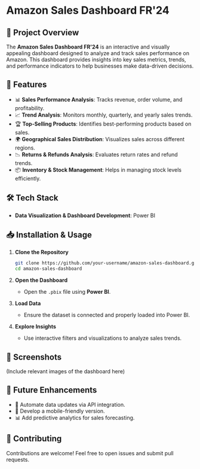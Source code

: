 # Amazon Sales Dashboard FR'24

## 📌 Project Overview
The **Amazon Sales Dashboard FR'24** is an interactive and visually appealing dashboard designed to analyze and track sales performance on Amazon. This dashboard provides insights into key sales metrics, trends, and performance indicators to help businesses make data-driven decisions.

## 🚀 Features
- 📊 **Sales Performance Analysis**: Tracks revenue, order volume, and profitability.
- 📈 **Trend Analysis**: Monitors monthly, quarterly, and yearly sales trends.
- 🏆 **Top-Selling Products**: Identifies best-performing products based on sales.
- 🌍 **Geographical Sales Distribution**: Visualizes sales across different regions.
- 📉 **Returns & Refunds Analysis**: Evaluates return rates and refund trends.
- 📦 **Inventory & Stock Management**: Helps in managing stock levels efficiently.

## 🛠 Tech Stack
- **Data Visualization & Dashboard Development**: Power BI

## 📥 Installation & Usage
1. **Clone the Repository**
   ```bash
   git clone https://github.com/your-username/amazon-sales-dashboard.git
   cd amazon-sales-dashboard
   ```
2. **Open the Dashboard**
   - Open the `.pbix` file using **Power BI**.

3. **Load Data**
   - Ensure the dataset is connected and properly loaded into Power BI.

4. **Explore Insights**
   - Use interactive filters and visualizations to analyze sales trends.

## 📸 Screenshots
(Include relevant images of the dashboard here)

## 📌 Future Enhancements
- 🔄 Automate data updates via API integration.
- 📱 Develop a mobile-friendly version.
- 📊 Add predictive analytics for sales forecasting.

## 🤝 Contributing
Contributions are welcome! Feel free to open issues and submit pull requests.



